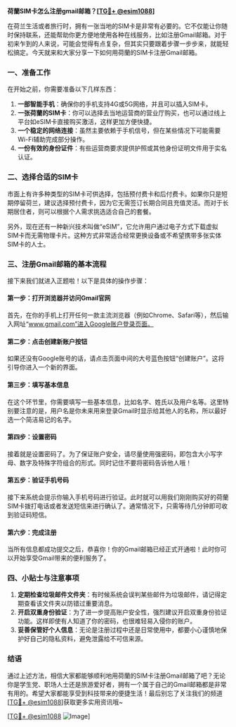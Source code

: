 **荷蘭SIM卡怎么注册gmail邮箱？[[TG💪+ @esim1088](https://t.me/s/esim1088)]**

在荷兰生活或者旅行时，拥有一张当地的SIM卡是非常有必要的。它不仅能让你随时保持联系，还能帮助你更方便地使用各种在线服务，比如注册Gmail邮箱。对于初来乍到的人来说，可能会觉得有点复杂，但其实只要跟着步骤一步步来，就能轻松搞定。今天就来和大家分享一下如何用荷蘭的SIM卡注册Gmail邮箱。

### 一、准备工作

在开始之前，你需要准备以下几样东西：

1. **一部智能手机**：确保你的手机支持4G或5G网络，并且可以插入SIM卡。
2. **一张荷蘭的SIM卡**：你可以选择去当地运营商的营业厅购买，也可以通过线上平台如eSIM卡直接购买激活，这样更加方便快捷。
3. **一个稳定的网络连接**：虽然主要依赖于手机信号，但在某些情况下可能需要Wi-Fi辅助完成部分操作。
4. **一份有效的身份证件**：有些运营商要求提供护照或其他身份证明文件用于实名认证。

### 二、选择合适的SIM卡

市面上有许多种类型的SIM卡可供选择，包括预付费卡和后付费卡。如果你只是短期停留荷兰，建议选择预付费卡，因为它无需签订长期合同且充值灵活。而对于长期居住者，则可以根据个人需求挑选适合自己的套餐。

另外，现在还有一种新兴技术叫做“eSIM”，它允许用户通过电子方式下载虚拟SIM卡而无需物理卡片。这种方式非常适合经常更换设备或不希望携带多张实体SIM卡的人士。

### 三、注册Gmail邮箱的基本流程

接下来我们就进入正题啦！以下是具体的操作步骤：

#### 第一步：打开浏览器并访问Gmail官网
首先，在你的手机上打开任何一款主流浏览器（例如Chrome、Safari等），然后输入网址“www.gmail.com”进入Google账户登录页面。

#### 第二步：点击创建新账户按钮
如果还没有Google账号的话，请点击页面中间的大号蓝色按钮“创建账户”。这将引导你进入一个新的界面。

#### 第三步：填写基本信息
在这个环节里，你需要填写一些基本信息，比如名字、姓氏以及用户名等。这里特别要注意的是，用户名是你未来用来登录Gmail时显示给其他人的名称，所以最好选一个简洁易记的名字。

#### 第四步：设置密码
接着就是设置密码了。为了保证账户安全，请尽量使用强密码，即包含大小写字母、数字及特殊字符组合的形式。同时记住不要将密码告诉他人哦！

#### 第五步：验证手机号码
接下来系统会提示你输入手机号码进行验证。此时就可以用我们刚刚购买好的荷蘭SIM卡拨打电话或者发送短信来进行确认了。通常情况下，只需等待几分钟即可收到验证码短信。

#### 第六步：完成注册
当所有信息都成功提交之后，恭喜你！你的Gmail邮箱已经正式开通啦！此时你可以开始享受Gmail带来的便利服务了。

### 四、小贴士与注意事项

1. **定期检查垃圾邮件文件夹**：有时候系统会误判某些邮件为垃圾邮件，请记得定期查看该文件夹以防错过重要消息。
2. **开启双重身份验证**：为了进一步提高账户安全性，强烈建议开启双重身份验证功能。这样即使有人知道了你的密码，也很难轻易入侵你的账户。
3. **妥善保管好个人信息**：无论是注册过程中还是日常使用中，都要小心谨慎地保护好自己的隐私资料，避免泄露给不可信来源。

### 结语

通过上述方法，相信大家都能够顺利地用荷蘭的SIM卡注册Gmail邮箱了吧？无论你是学生党、职场人士还是旅游爱好者，拥有一个属于自己的Gmail邮箱都是非常有用的。希望大家都能享受到科技带来的便捷生活！最后别忘了关注我们的频道[[TG💪+ @esim1088](https://t.me/s/esim1088)]获取更多实用资讯哦~

[[TG💪+ @esim1088](https://t.me/s/esim1088) ![Image](https://i.postimg.cc/4NQfJmqS/Snipaste-2025-05-13-00-14-12.png)]